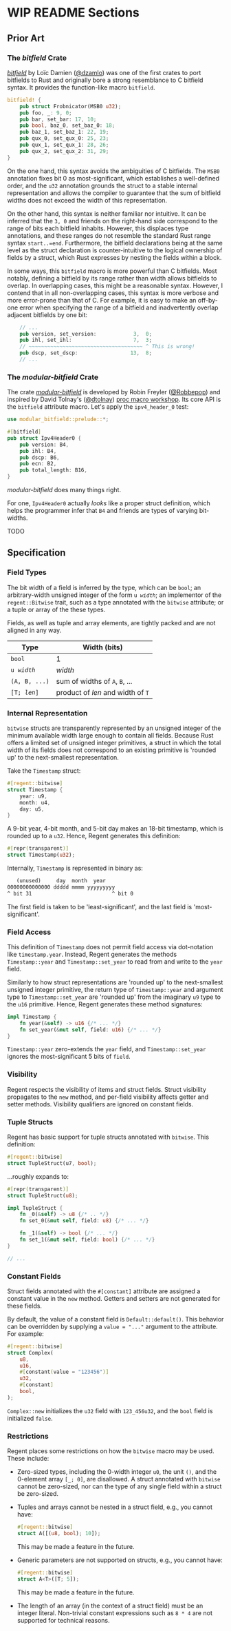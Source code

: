 # WIP README Sections

## Prior Art

### The *bitfield* Crate

[*bitfield*](https://crates.io/crates/bitfield) by Loïc Damien ([@dzamlo](https://github.com/dzamlo)) was one of the first crates to port bitfields to Rust and originally bore a strong resemblance to C bitfield syntax. It provides the function-like macro `bitfield`.

```rust
bitfield! {
    pub struct Frobnicator(MSB0 u32);
    pub foo, _: 9, 0;
    pub bar, set_bar: 17, 10;
    pub bool, baz_0, set_baz_0: 18;
    pub baz_1, set_baz_1: 22, 19;
    pub qux_0, set_qux_0: 25, 23;
    pub qux_1, set_qux_1: 28, 26;
    pub qux_2, set_qux_2: 31, 29;
}
```

On the one hand, this syntax avoids the ambiguities of C bitfields. The `MSB0` annotation fixes bit 0 as most-significant, which establishes a well-defined order, and the `u32` annotation grounds the struct to a stable internal representation and allows the compiler to guarantee that the sum of bitfield widths does not exceed the width of this representation.

On the other hand, this syntax is neither familiar nor intuitive. It can be inferred that the <code>3,&nbsp;0</code> and friends on the right-hand side correspond to the range of bits each bitfield inhabits. However, this displaces type annotations, and these ranges do not resemble the standard Rust range syntax `start..=end`. Furthermore, the bitfield declarations being at the same level as the struct declaration is counter-intuitive to the logical ownership of fields by a struct, which Rust expresses by nesting the fields within a block.

In some ways, this `bitfield` macro is more powerful than C bitfields. Most notably, defining a bitfield by its range rather than width allows bitfields to overlap. In overlapping cases, this might be a reasonable syntax. However, I contend that in all non-overlapping cases, this syntax is more verbose and more error-prone than that of C. For example, it is easy to make an off-by-one error when specifying the range of a bitfield and inadvertently overlap adjacent bitfields by one bit:

```rust
    // ...
    pub version, set_version:            3,  0;
    pub ihl, set_ihl:                    7,  3;
    // ~~~~~~~~~~~~~~~~~~~~~~~~~~~~~~~~~~~~~ ^ This is wrong!
    pub dscp, set_dscp:                 13,  8;
    // ...
```

### The *modular-bitfield* Crate

The crate [*modular-bitfield*](https://crates.io/crates/modular-bitfield) is developed by Robin Freyler ([@Robbepop](https://github.com/Robbepop)) and inspired by David Tolnay's ([@dtolnay](https://github.com/dtolnay)) [proc macro workshop](https://github.com/dtolnay/proc-macro-workshop/blob/master/README.md). Its core API is the `bitfield` attribute macro. Let's apply the `ipv4_header_0` test:

```rust
use modular_bitfield::prelude::*;

#[bitfield]
pub struct Ipv4Header0 {
    pub version: B4,
    pub ihl: B4,
    pub dscp: B6,
    pub ecn: B2,
    pub total_length: B16,
}
```

*modular-bitfield* does many things right.

For one, `Ipv4Header0` actually *looks* like a proper struct definition, which helps the programmer infer that `B4` and friends are types of varying bit-widths.

TODO

## Specification

### Field Types

The bit width of a field is inferred by the type, which can be `bool`; an arbitrary-width unsigned integer of the form <code>u&#8239;<em>width</em></code>; an implementor of the `regent::Bitwise` trait, such as a type annotated with the `bitwise` attribute; or a tuple or array of the these types.

Fields, as well as tuple and array elements, are tightly packed and are not aligned in any way.

| Type                                  | Width (bits)                       |
|---------------------------------------|------------------------------------|
| `bool`                                | 1                                  |
| <code>u&#8239;<em>width</em></code>   | *width*                            |
| `(A, B, ...)`                         | sum of widths of `A`, `B`, ...     |
| <code>[T;&nbsp;<em>*len*</em>]</code> | product of *len* and width of `T`  |

### Internal Representation

`bitwise` structs are transparently represented by an unsigned integer of the minimum available width large enough to contain all fields. Because Rust offers a limited set of unsigned integer primitives, a struct in which the total width of its fields does not correspond to an existing primitive is 'rounded up' to the next-smallest representation.

Take the `Timestamp` struct:

```rust
#[regent::bitwise]
struct Timestamp {
    year: u9,
    month: u4,
    day: u5,
}
```

A 9-bit year, 4-bit month, and 5-bit day makes an 18-bit timestamp, which is rounded up to a `u32`. Hence, Regent generates this definition:

```rust
#[repr(transparent)]
struct Timestamp(u32);
```

Internally, `Timestamp` is represented in binary as:

```txt
   (unused)     day  month  year
00000000000000 ddddd mmmm yyyyyyyyy
^ bit 31                          ^ bit 0
```

The first field is taken to be 'least-significant', and the last field is 'most-significant'.

### Field Access

This definition of `Timestamp` does not permit field access via dot-notation like `timestamp.year`. Instead, Regent generates the methods `Timestamp::year` and `Timestamp::set_year` to read from and write to the `year` field.

Similarly to how struct representations are 'rounded up' to the next-smallest unsigned integer primitive, the return type of `Timestamp::year` and argument type to `Timestamp::set_year` are 'rounded up' from the imaginary `u9` type to the `u16` primitive. Hence, Regent generates these method signatures:

```rust
impl Timestamp {
    fn year(&self) -> u16 {/* ... */}
    fn set_year(&mut self, field: u16) {/* ... */}
}
```

`Timestamp::year` zero-extends the `year` field, and `Timestamp::set_year` ignores the most-significant 5 bits of `field`.

### Visibility

Regent respects the visibility of items and struct fields. Struct visibility propagates to the `new` method, and per-field visibility affects getter and setter methods. Visibility qualifiers are ignored on constant fields.

### Tuple Structs

Regent has basic support for tuple structs annotated with `bitwise`. This definition:

```rust
#[regent::bitwise]
struct TupleStruct(u7, bool);
```

...roughly expands to:

```rust
#[repr(transparent)]
struct TupleStruct(u8);

impl TupleStruct {
    fn _0(&self) -> u8 {/* .. */}
    fn set_0(&mut self, field: u8) {/* ... */}

    fn _1(&self) -> bool {/* ... */}
    fn set_1(&mut self, field: bool) {/* ... */}
}

// ...
```

### Constant Fields

Struct fields annotated with the `#[constant]` attribute are assigned a constant value in the `new` method. Getters and setters are not generated for these fields.

By default, the value of a constant field is `Default::default()`. This behavior can be overridden by supplying a `value = "..."` argument to the attribute. For example:

```rust
#[regent::bitwise]
struct Complex(
    u8,
    u16,
    #[constant(value = "123456")]
    u32,
    #[constant]
    bool,
);
```

`Complex::new` initializes the `u32` field with `123_456u32`, and the `bool` field is initialized `false`.

### Restrictions

Regent places some restrictions on how the `bitwise` macro may be used. These include:

- Zero-sized types, including the 0-width integer `u0`, the unit `()`, and the 0-element array <code>[_;&nbsp;0]</code>, are disallowed. A struct annotated with `bitwise` cannot be zero-sized, nor can the type of any single field within a struct be zero-sized.
- Tuples and arrays cannot be nested in a struct field, e.g., you cannot have:

    ```rust
    #[regent::bitwise]
    struct A([(u8, bool); 10]);
    ```

    This may be made a feature in the future.
- Generic parameters are not supported on structs, e.g., you cannot have:

    ```rust
    #[regent::bitwise]
    struct A<T>([T; 5]);
    ```

  This may be made a feature in the future.
- The length of an array (in the context of a struct field) must be an integer literal. Non-trivial constant expressions such as `8 * 4` are not supported for technical reasons.
